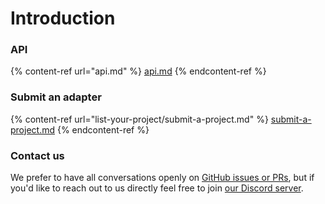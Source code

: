 # Introduction

### API

{% content-ref url="api.md" %}
[api.md](api.md)
{% endcontent-ref %}

### Submit an adapter

{% content-ref url="list-your-project/submit-a-project.md" %}
[submit-a-project.md](list-your-project/submit-a-project.md)
{% endcontent-ref %}

### Contact us

We prefer to have all conversations openly on [GitHub issues or PRs](https://github.com/DefiLlama/DefiLlama-Adapters), but if you'd like to reach out to us directly feel free to join [our Discord server](https://discord.gg/buPFYXzDDd).
